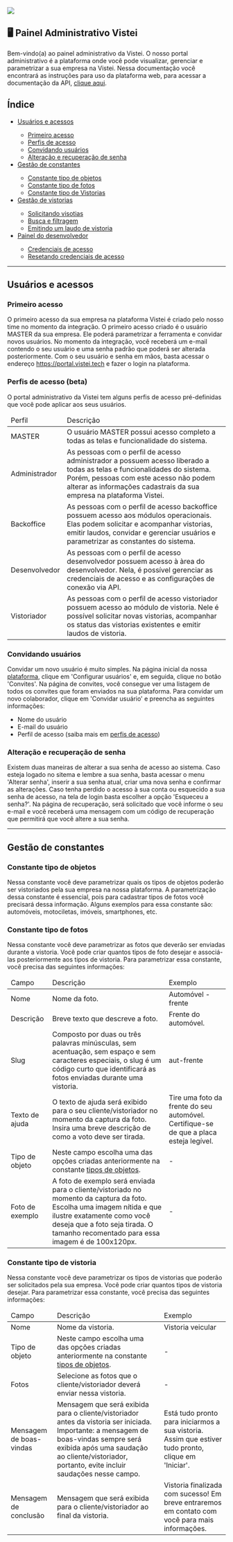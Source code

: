 <img src="https://img.shields.io/badge/current version-1.0.0-blue" />

## 🖥 Painel Administrativo Vistei

Bem-vindo(a) ao painel administrativo da Vistei. O nosso portal administrativo é a plataforma onde você pode visualizar, gerenciar e parametrizar a sua empresa na Vistei. Nessa documentação você encontrará as instruções para uso da plataforma web, para acessar a documentação da API, <a href="">clique aqui</a>.

## Índice

<ul>
  <li><a href="#user-access">Usuários e acessos</a></li>
  <ul>
    <li><a href="#first-access">Primeiro acesso</a></li>
    <li><a href="#access-profiles">Perfis de acesso</a></li>
    <li><a href="#users-invite">Convidando usuários</a></li>
    <li><a href="#password-recover">Alteração e recuperação de senha</a></li>
  </ul>
  <li><a href="#constants">Gestão de constantes</a></li>
  <ul>
    <li><a href="#constant-object">Constante tipo de objetos</a></li>
    <li><a href="#constant-photo">Constante tipo de fotos</a></li>
    <li><a href=#constant-inspection"">Constante tipo de Vistorias</a></li>
  </ul>
  <li><a href="">Gestão de vistorias</a></li>
  <ul>
    <li><a href="">Solicitando visotias</a></li>
    <li><a href="">Busca e filtragem</a></li>
    <li><a href="">Emitindo um laudo de vistoria</a></li>
  </ul>
  <li><a href="">Painel do desenvolvedor</a></li>
   <ul>
    <li><a href="">Credenciais de acesso</a></li>
    <li><a href="">Resetando credenciais de acesso</a></li>
  </ul>
</ul>

<hr/>

## <a name="user-access"></a>Usuários e acessos

###  <a name="first-access"></a>Primeiro acesso

O primeiro acesso da sua empresa na plataforma Vistei é criado pelo nosso time no momento da integração. O primeiro acesso criado é o usuário MASTER da sua empresa. Ele poderá parametrizar a ferramenta e convidar novos usuários. No momento da integração, você receberá um e-mail contendo o seu usuário e uma senha padrão que poderá ser alterada posteriormente. Com o seu usuário e senha em mãos, basta acessar o endereço <a href="https://portal.vistei.tech" target="_blank">https://portal.vistei.tech</a> e fazer o login na plataforma.

### <a name="access-profiles"></a>Perfis de acesso (beta)

O portal administrativo da Vistei tem alguns perfis de acesso pré-definidas que você pode aplicar aos seus usuários.

<table>
  <thead>
    <td>Perfil</td>
    <td>Descrição</td>
  </thead>
  <tbody>
    <tr>
      <td>MASTER</td>
      <td>O usuário MASTER possui acesso completo a todas as telas e funcionalidade do sistema.</td>
    </tr>  
    <tr>
      <td>Administrador</td>
      <td>As pessoas com o perfil de acesso administrador a possuem acesso liberado a todas as telas e funcionalidades do sistema. Porém, pessoas com este acesso não podem alterar as informações cadastrais da sua empresa na plataforma Vistei.</td>
    </tr>  
    <tr>
      <td>Backoffice</td>
      <td>As pessoas com o perfil de acesso backoffice possuem acesso aos módulos operacionais. Elas podem solicitar e acompanhar vistorias, emitir laudos, convidar e gerenciar usuários e parametrizar as constantes do sistema.</td>
    </tr>
    <tr>
      <td>Desenvolvedor</td>
      <td>As pessoas com o perfil de acesso desenvolvedor possuem acesso à àrea do desenvolvedor. Nela, é possível gerenciar as credenciais de acesso e as configurações de conexão via API.</td>
    </tr> 
    <tr>
      <td>Vistoriador</td>
      <td>As pessoas com o perfil de acesso vistoriador possuem acesso ao módulo de vistoria. Nele é possível solicitar novas vistorias, acompanhar os status das vistorias existentes e emitir laudos de vistoria.</td>
    </tr> 
  </tbody>
</table>


### <a name="users-invite"></a>Convidando usuários

Convidar um novo usuário é muito simples. Na página inicial da nossa <a href="https://portal.vistei.tech" target="_blank">plataforma</a>, clique em 'Configurar usuários' e, em seguida, clique no botão 'Convites'. Na página de convites, você consegue ver uma listagem de todos os convites que foram enviados na sua plataforma. Para convidar um novo colaborador, clique em 'Convidar usuário' e preencha as seguintes informações:
<ul>
  <li>Nome do usuário</li>
  <li>E-mail do usuário</li>
  <li>Perfil de acesso (saiba mais em <a href="">perfis de acesso</a>)</li>
</ul/>
  
### <a name="password-recover"></a>Alteração e recuperação de senha
  
Existem duas maneiras de alterar a sua senha de acesso ao sistema. Caso esteja logado no sitema e lembre a sua senha, basta acessar o menu 'Alterar senha', inserir a sua senha atual, criar uma nova senha e confirmar as alterações. Caso tenha perdido o acesso à sua conta ou esquecido a sua senha de acesso, na tela de login basta escolher a opção 'Esqueceu a senha?'. Na página de recuperação, será solicitado que você informe o seu e-mail e você receberá uma mensagem com um código de recuperação que permitirá que você altere a sua senha.

<hr/>

## <a name="constants"></a>Gestão de constantes

### <a name="constant-object"></a>Constante tipo de objetos
Nessa constante você deve parametrizar quais os tipos de objetos poderão ser vistoriados pela sua empresa na nossa plataforma. A parametrização dessa constante é essencial, pois para cadastrar tipos de fotos você precisará dessa informação. Alguns exemplos para essa constante são: automóveis, motociletas, imóveis, smartphones, etc.

### <a name="constant-photo"></a>Constante tipo de fotos
Nessa constante você deve parametrizar as fotos que deverão ser enviadas durante a vistoria. Você pode criar quantos tipos de foto desejar e associá-las posteriormente aos tipos de vistoria. Para parametrizar essa constante, você precisa das seguintes informações:

<table>
  <thead>
    <td>Campo</td>
    <td>Descrição</td>
    <td>Exemplo</td>
  </thead>
  <tbody>
    <tr>
      <td>Nome</td>
      <td>Nome da foto.</td>
      <td>Automóvel - frente</td>
    </tr>  
     <tr>
      <td>Descrição</td>
      <td>Breve texto que descreve a foto.</td>
      <td>Frente do automóvel.</td>
    </tr> 
     <tr>
      <td>Slug</td>
      <td>Composto por duas ou três palavras minúsculas, sem acentuação, sem espaço e sem caracteres especiais, o slug é um código curto que identificará as fotos enviadas durante uma vistoria.</td>
       <td>aut-frente</td>
    </tr> 
     <tr>
      <td>Texto de ajuda</td>
      <td>O texto de ajuda será exibido para o seu cliente/vistoriador no momento da captura da foto. Insira uma breve descrição de como a voto deve ser tirada.</td>
      <td>Tire uma foto da frente do seu automóvel. Certifique-se de que a placa esteja legível.</td>
    </tr> 
     <tr>
      <td>Tipo de objeto</td>
      <td>Neste campo escolha uma das opções criadas anteriormente na constante <a href="#constant-object">tipos de objetos</a>.</td>
       <td>-</td>
    </tr> 
     <tr>
      <td>Foto de exemplo</td>
      <td>A foto de exemplo será enviada para o cliente/vistoriado no momento da captura da foto. Escolha uma imagem nítida e que ilustre exatamente como você deseja que a foto seja tirada. O tamanho recomentado para essa imagem é de 100x120px.</td>
       <td>-</td>
    </tr> 
  </tbody>
</table>

### <a name="constant-inspection"></a>Constante tipo de vistoria

Nessa constante você deve parametrizar os tipos de vistorias que poderão ser solicitados pela sua empresa. Você pode criar quantos tipos de vistoria desejar. Para parametrizar essa constante, você precisa das seguintes informações:

<table>
  <thead>
    <td>Campo</td>
    <td>Descrição</td>
    <td>Exemplo</td>
  </thead>
  <tbody>
    <tr>
      <td>Nome</td>
      <td>Nome da vistoria.</td>
      <td>Vistoria veicular</td>
    </tr>
    <tr>
      <td>Tipo de objeto</td>
      <td>Neste campo escolha uma das opções criadas anteriormente na constante <a href="#constant-object">tipos de objetos</a>.</td>
      <td>-</td>
    </tr>
    <tr>
      <td>Fotos</td>
      <td>Selecione as fotos que o cliente/vistoriador deverá enviar nessa vistoria.</td>
      <td>-</td>
    </tr>
    <tr>
      <td>Mensagem de boas-vindas</td>
      <td>Mensagem que será exibida para o cliente/vistoriador antes da vistoria ser iniciada. Importante: a mensagem de boas-vindas sempre será exibida após uma saudação ao cliente/vistoriador, portanto, evite incluir saudações nesse campo.</td>
      <td>Está tudo pronto para iniciarmos a sua vistoria. Assim que estiver tudo pronto, clique em 'Iniciar'.</td>
    </tr>
    <tr>
      <td>Mensagem de conclusão</td>
      <td>Mensagem que será exibida para o cliente/vistoriador ao final da vistoria.</td>
      <td>Vistoria finalizada com sucesso! Em breve entraremos em contato com você para mais informações.</td>
    </tr>
  </tbody>
</table>
